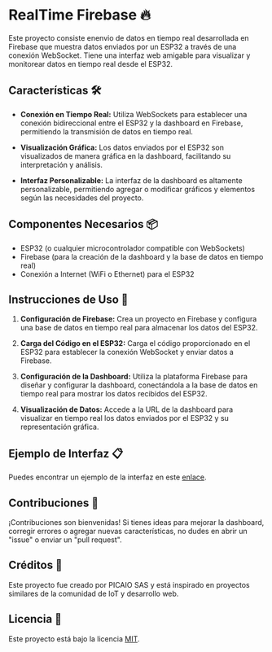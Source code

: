 # RealTime Firebase 🔥

Este proyecto consiste enenvio de datos en tiempo real desarrollada en Firebase que muestra datos enviados por un ESP32 a través de una conexión WebSocket. Tiene una interfaz web amigable para visualizar y monitorear datos en tiempo real desde el ESP32.

## Características 🛠️

- **Conexión en Tiempo Real:** Utiliza WebSockets para establecer una conexión bidireccional entre el ESP32 y la dashboard en Firebase, permitiendo la transmisión de datos en tiempo real.

- **Visualización Gráfica:** Los datos enviados por el ESP32 son visualizados de manera gráfica en la dashboard, facilitando su interpretación y análisis.

- **Interfaz Personalizable:** La interfaz de la dashboard es altamente personalizable, permitiendo agregar o modificar gráficos y elementos según las necesidades del proyecto.

## Componentes Necesarios 📦

- ESP32 (o cualquier microcontrolador compatible con WebSockets)
- Firebase (para la creación de la dashboard y la base de datos en tiempo real)
- Conexión a Internet (WiFi o Ethernet) para el ESP32

## Instrucciones de Uso 📝

1. **Configuración de Firebase:** Crea un proyecto en Firebase y configura una base de datos en tiempo real para almacenar los datos del ESP32.

2. **Carga del Código en el ESP32:** Carga el código proporcionado en el ESP32 para establecer la conexión WebSocket y enviar datos a Firebase.

3. **Configuración de la Dashboard:** Utiliza la plataforma Firebase para diseñar y configurar la dashboard, conectándola a la base de datos en tiempo real para mostrar los datos recibidos del ESP32.

4. **Visualización de Datos:** Accede a la URL de la dashboard para visualizar en tiempo real los datos enviados por el ESP32 y su representación gráfica.

## Ejemplo de Interfaz 📋

Puedes encontrar un ejemplo de la interfaz en este [enlace](https://tutorial.picaio.com/2022/06/29/realtime-database-firebase-esp32/).

## Contribuciones 🚀

¡Contribuciones son bienvenidas! Si tienes ideas para mejorar la dashboard, corregir errores o agregar nuevas características, no dudes en abrir un "issue" o enviar un "pull request".

## Créditos 🙌

Este proyecto fue creado por PICAIO SAS y está inspirado en proyectos similares de la comunidad de IoT y desarrollo web.

## Licencia 📝

Este proyecto está bajo la licencia [MIT](LICENSE).
